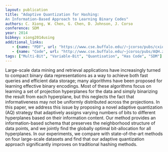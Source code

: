 ```yaml
---
layout: publication
title: "Adaptive Quantization for Hashing:
An Information-Based Approach to Learning Binary Codes"
authors: C. Xiong, W. Chen, G. Chen, D. Johnson, J. Corso
conference: SDM
year: 2014
bibkey: xiong2014using
additional_links:
   - {name: "PDF", url: "https://www.cse.buffalo.edu//~jcorso/pubs/cxiong_SDM2014_adahash.pdf"}
   - {name: "Code", url: "http://www.cse.buffalo.edu/~jcorso/pubs/AQH.zip"}
tags: ["Multi-Bit", "Variable-Bit", "Quantisation", "Has Code", "SDM"]
---
```

Large-scale data mining and retrieval applications have
increasingly turned to compact binary data representations
as a way to achieve both fast queries and efficient
data storage; many algorithms have been proposed for
learning effective binary encodings. Most of these algorithms
focus on learning a set of projection hyperplanes
for the data and simply binarizing the result from each
hyperplane, but this neglects the fact that informativeness
may not be uniformly distributed across the projections.
In this paper, we address this issue by proposing
a novel adaptive quantization (AQ) strategy that
adaptively assigns varying numbers of bits to different
hyperplanes based on their information content. Our
method provides an information-based schema that preserves
the neighborhood structure of data points, and
we jointly find the globally optimal bit-allocation for
all hyperplanes. In our experiments, we compare with
state-of-the-art methods on four large-scale datasets
and find that our adaptive quantization approach significantly
improves on traditional hashing methods.
